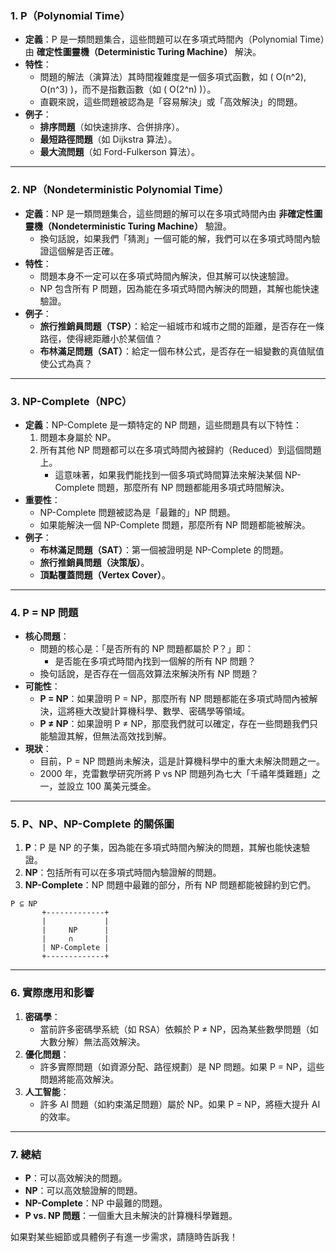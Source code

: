 ### **1. P（Polynomial Time）**
- **定義**：P 是一類問題集合，這些問題可以在多項式時間內（Polynomial Time）由 **確定性圖靈機（Deterministic Turing Machine）** 解決。
- **特性**：
  - 問題的解法（演算法）其時間複雜度是一個多項式函數，如 \( O(n^2), O(n^3) \)，而不是指數函數（如 \( O(2^n) \)）。
  - 直觀來說，這些問題被認為是「容易解決」或「高效解決」的問題。
- **例子**：
  - **排序問題**（如快速排序、合併排序）。
  - **最短路徑問題**（如 Dijkstra 算法）。
  - **最大流問題**（如 Ford-Fulkerson 算法）。

---

### **2. NP（Nondeterministic Polynomial Time）**
- **定義**：NP 是一類問題集合，這些問題的解可以在多項式時間內由 **非確定性圖靈機（Nondeterministic Turing Machine）** 驗證。
  - 換句話說，如果我們「猜測」一個可能的解，我們可以在多項式時間內驗證這個解是否正確。
- **特性**：
  - 問題本身不一定可以在多項式時間內解決，但其解可以快速驗證。
  - NP 包含所有 P 問題，因為能在多項式時間內解決的問題，其解也能快速驗證。
- **例子**：
  - **旅行推銷員問題（TSP）**：給定一組城市和城市之間的距離，是否存在一條路徑，使得總距離小於某個值？
  - **布林滿足問題（SAT）**：給定一個布林公式，是否存在一組變數的真值賦值使公式為真？

---

### **3. NP-Complete（NPC）**
- **定義**：NP-Complete 是一類特定的 NP 問題，這些問題具有以下特性：
  1. 問題本身屬於 NP。
  2. 所有其他 NP 問題都可以在多項式時間內被歸約（Reduced）到這個問題上。
     - 這意味著，如果我們能找到一個多項式時間算法來解決某個 NP-Complete 問題，那麼所有 NP 問題都能用多項式時間解決。
- **重要性**：
  - NP-Complete 問題被認為是「最難的」NP 問題。
  - 如果能解決一個 NP-Complete 問題，那麼所有 NP 問題都能被解決。
- **例子**：
  - **布林滿足問題（SAT）**：第一個被證明是 NP-Complete 的問題。
  - **旅行推銷員問題（決策版）**。
  - **頂點覆蓋問題（Vertex Cover）**。

---

### **4. P = NP 問題**
- **核心問題**：
  - 問題的核心是：「是否所有的 NP 問題都屬於 P？」即：
    - 是否能在多項式時間內找到一個解的所有 NP 問題？
  - 換句話說，是否存在一個高效算法來解決所有 NP 問題？
- **可能性**：
  - **P = NP**：如果證明 P = NP，那麼所有 NP 問題都能在多項式時間內被解決，這將極大改變計算機科學、數學、密碼學等領域。
  - **P ≠ NP**：如果證明 P ≠ NP，那麼我們就可以確定，存在一些問題我們只能驗證其解，但無法高效找到解。
- **現狀**：
  - 目前，P = NP 問題尚未解決，這是計算機科學中的重大未解決問題之一。
  - 2000 年，克雷數學研究所將 P vs NP 問題列為七大「千禧年獎難題」之一，並設立 100 萬美元獎金。

---

### **5. P、NP、NP-Complete 的關係圖**
1. **P**：P 是 NP 的子集，因為能在多項式時間內解決的問題，其解也能快速驗證。
2. **NP**：包括所有可以在多項式時間內驗證解的問題。
3. **NP-Complete**：NP 問題中最難的部分，所有 NP 問題都能被歸約到它們。

```plaintext
P ⊆ NP
       +-------------+
       |             |
       |     NP      |
       |     ∩       |
       | NP-Complete |
       +-------------+
```

---

### **6. 實際應用和影響**
1. **密碼學**：
   - 當前許多密碼學系統（如 RSA）依賴於 P ≠ NP，因為某些數學問題（如大數分解）無法高效解決。
2. **優化問題**：
   - 許多實際問題（如資源分配、路徑規劃）是 NP 問題。如果 P = NP，這些問題將能高效解決。
3. **人工智能**：
   - 許多 AI 問題（如約束滿足問題）屬於 NP。如果 P = NP，將極大提升 AI 的效率。

---

### **7. 總結**
- **P**：可以高效解決的問題。
- **NP**：可以高效驗證解的問題。
- **NP-Complete**：NP 中最難的問題。
- **P vs. NP 問題**：一個重大且未解決的計算機科學難題。

如果對某些細節或具體例子有進一步需求，請隨時告訴我！